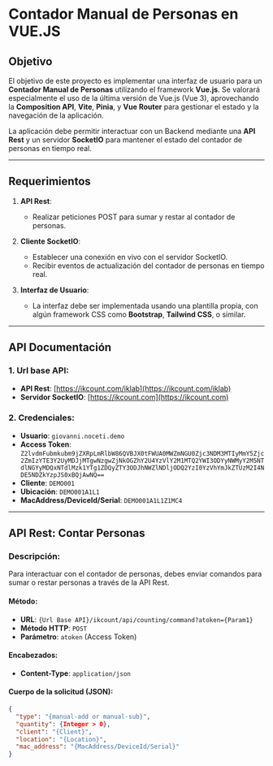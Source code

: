 # Contador Manual de Personas en VUE.JS

## Objetivo

El objetivo de este proyecto es implementar una interfaz de usuario para un **Contador Manual de Personas** utilizando el framework **Vue.js**. Se valorará especialmente el uso de la última versión de Vue.js (Vue 3), aprovechando la **Composition API**, **Vite**, **Pinia**, y **Vue Router** para gestionar el estado y la navegación de la aplicación.

La aplicación debe permitir interactuar con un Backend mediante una **API Rest** y un servidor **SocketIO** para mantener el estado del contador de personas en tiempo real.

---

## Requerimientos

1. **API Rest**:
   - Realizar peticiones POST para sumar y restar al contador de personas.
2. **Cliente SocketIO**:

   - Establecer una conexión en vivo con el servidor SocketIO.
   - Recibir eventos de actualización del contador de personas en tiempo real.

3. **Interfaz de Usuario**:
   - La interfaz debe ser implementada usando una plantilla propia, con algún framework CSS como **Bootstrap**, **Tailwind CSS**, o similar.

---

## API Documentación

### 1. **Url base API**:

- **API Rest**: [https://ikcount.com/iklab](https://ikcount.com/iklab)
- **Servidor SocketIO**: [https://ikcount.com](https://ikcount.com)

### 2. **Credenciales**:

- **Usuario**: `giovanni.noceti.demo`
- **Access Token**: `Z2lvdmFubmkubm9jZXRpLmRlbW86QVBJX0tFWUA0MWZmNGU0Zjc3NDM3MTIyMmY5Zjc2ZmIzYTE3Y2UyMDJjMTgwNzgwZjNkOGZhY2U4YzVlY2M1MTQ2YWI3ODYyNWMyY2M5NTdlNGYyMDQxNTdlMzk1YTg1ZDQyZTY3ODJhNWZlNDljODQ2YzI0YzVhYmJkZTUzM2I4NDE5NDZkYzpJS0xBQjAwNQ==`
- **Cliente**: `DEMO001`
- **Ubicación**: `DEMO001A1L1`
- **MacAddress/DeviceId/Serial**: `DEMO001A1L1Z1MC4`

---

## API Rest: Contar Personas

### **Descripción**:

Para interactuar con el contador de personas, debes enviar comandos para sumar o restar personas a través de la API Rest.

#### **Método**:

- **URL**: `{Url Base API}/ikcount/api/counting/command?atoken={Param1}`
- **Método HTTP**: `POST`
- **Parámetro**: `atoken` (Access Token)

#### **Encabezados**:

- **Content-Type**: `application/json`

#### **Cuerpo de la solicitud (JSON)**:

```json
{
  "type": "{manual-add or manual-sub}",
  "quantity": {Integer > 0},
  "client": "{Client}",
  "location": "{Location}",
  "mac_address": "{MacAddress/DeviceId/Serial}"
}
```
